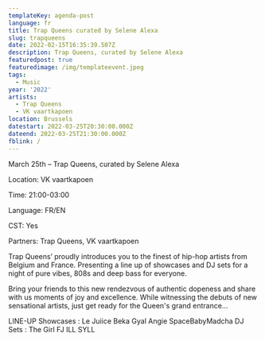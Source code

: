 ```yaml
---
templateKey: agenda-post
language: fr
title: Trap Queens curated by Selene Alexa
slug: trapqueens
date: 2022-02-15T16:35:39.507Z
description: Trap Queens, curated by Selene Alexa
featuredpost: true
featuredimage: /img/templateevent.jpeg
tags:
  - Music
year: '2022'
artists:
  - Trap Queens
  - VK vaartkapoen
location: Brussels
datestart: 2022-03-25T20:30:00.000Z
dateend: 2022-03-25T21:30:00.000Z
fblink: /
---
```


March 25th – Trap Queens, curated by Selene Alexa

Location: VK vaartkapoen

Time: 21:00-03:00

Language: FR/EN

CST: Yes

Partners: Trap Queens, VK vaartkapoen


Trap Queens’ proudly introduces you to the finest of hip-hop artists from Belgium and France. Presenting a line up of showcases and DJ sets for a night of pure vibes, 808s and deep bass for everyone.

Bring your friends to this new rendezvous of authentic dopeness and share with us moments of joy and excellence. While witnessing the debuts of new sensational artists, just get ready for the Queen's grand entrance…

LINE-UP
Showcases :
Le Juiice
Beka Gyal
Angie
SpaceBabyMadcha
DJ Sets :
The Girl FJ
ILL SYLL
